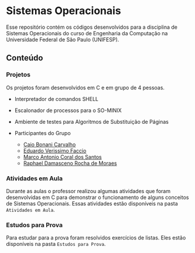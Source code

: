 # Sistemas Operacionais

Esse repositório contém os códigos desenvolvidos para a disciplina de Sistemas Operacionais do curso de Engenharia da Computação na Universidade Federal de São Paulo (UNIFESP).

## Conteúdo

### Projetos

Os projetos foram desenvolvidos em C e em grupo de 4 pessoas.

- Interpretador de comandos SHELL

- Escalonador de processos para o SO-MINIX

- Ambiente de testes para Algoritmos de Substituição de Páginas

- Participantes do Grupo
    - [Caio Bonani Carvalho](https://github.com/CaioBonani)
    - [Eduardo Verissimo Faccio](https://github.com/eduardofaccio)
    - [Marco Antonio Coral dos Santos](https://github.com/MarcoAntonioCoraldosSantos)
    - [Raphael Damasceno Rocha de Moraes](https://github.com/mdrapha)

### Atividades em Aula

Durante as aulas o professor realizou algumas atividades que foram desenvolvidas em C para demonstrar o funcionamento de alguns conceitos de Sistemas Operacionais. Essas atividades estão disponíveis na pasta `Atividades em Aula`.

### Estudos para Prova

Para estudar para a prova foram resolvidos exercícios de listas. Eles estão disponíveis na pasta `Estudos para Prova`.
